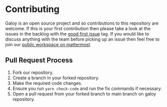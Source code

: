 # Contributing

Galoy is an open source project and so contributions to this repository are welcome.  If this is your first contribution then please take a look at the issues in the backlog with the [good first issue](https://github.com/lnflash/flash-mobile/issues?q=is%3Aissue+is%3Aopen+label%3A%22good+first+issue%22) tag.  If you would like to discuss anything with the team before picking up an issue then feel free to join our [public workspace on mattermost](https://chat.galoy.io).

## Pull Request Process

1. Fork our repository.
2. Create a branch in your forked repository.
3. Make the required code changes.
4. Ensure you run `yarn check-code` and run the fix commands if necessary.
5. Open a pull request from your forked branch to main branch on galoy repository.
